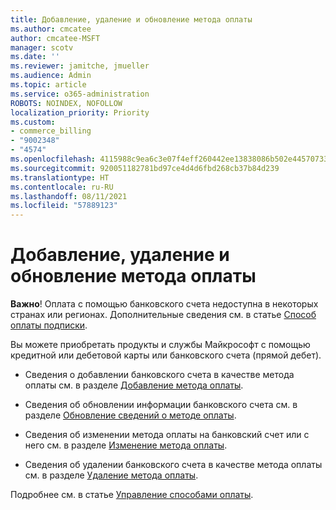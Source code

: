 ```yaml
---
title: Добавление, удаление и обновление метода оплаты
ms.author: cmcatee
author: cmcatee-MSFT
manager: scotv
ms.date: ''
ms.reviewer: jamitche, jmueller
ms.audience: Admin
ms.topic: article
ms.service: o365-administration
ROBOTS: NOINDEX, NOFOLLOW
localization_priority: Priority
ms.custom:
- commerce_billing
- "9002348"
- "4574"
ms.openlocfilehash: 4115988c9ea6c3e07f4eff260442ee13838086b502e4457073307978c1e3e01b
ms.sourcegitcommit: 920051182781bd97ce4d4d6fbd268cb37b84d239
ms.translationtype: HT
ms.contentlocale: ru-RU
ms.lasthandoff: 08/11/2021
ms.locfileid: "57889123"
---
```

# <a name="add-update-or-remove-payment-method"></a>Добавление, удаление и обновление метода оплаты

**Важно**! Оплата с помощью банковского счета недоступна в некоторых странах или регионах. Дополнительные сведения см. в статье [Способ оплаты подписки](https://docs.microsoft.com/microsoft-365/commerce/billing-and-payments/pay-for-your-subscription). 

Вы можете приобретать продукты и службы Майкрософт с помощью кредитной или дебетовой карты или банковского счета (прямой дебет).

- Сведения о добавлении банковского счета в качестве метода оплаты см. в разделе [Добавление метода оплаты](https://docs.microsoft.com/microsoft-365/commerce/billing-and-payments/manage-payment-methods#add-a-payment-method).

- Сведения об обновлении информации банковского счета см. в разделе [Обновление сведений о методе оплаты](https://docs.microsoft.com/microsoft-365/commerce/billing-and-payments/manage-payment-methods#update-payment-method-details).

- Сведения об изменении метода оплаты на банковский счет или с него см. в разделе [Изменение метода оплаты](https://docs.microsoft.com/microsoft-365/commerce/billing-and-payments/manage-payment-methods#replace-a-payment-method).

- Сведения об удалении банковского счета в качестве метода оплаты см. в разделе [Удаление метода оплаты](https://docs.microsoft.com/microsoft-365/commerce/billing-and-payments/manage-payment-methods#delete-a-payment-method).

Подробнее см. в статье [Управление способами оплаты](https://docs.microsoft.com/microsoft-365/commerce/billing-and-payments/manage-payment-methods).
